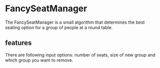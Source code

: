 #  FancySeatManager

The FancySeatManager is a small algorithm that determines the best seating option for a group of people at a round table. 

##  features

There are following input options: number of seats, size of new group and which group you want to remove.